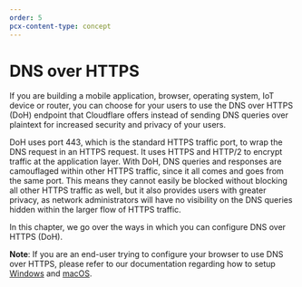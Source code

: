 ```yaml
---
order: 5
pcx-content-type: concept
---
```


# DNS over HTTPS

If you are building a mobile application, browser, operating system, IoT device or router, you can choose for your users to use the DNS over HTTPS (DoH) endpoint that Cloudflare offers instead of sending DNS queries over plaintext for increased security and privacy of your users.

DoH uses port 443, which is the standard HTTPS traffic port, to wrap the DNS request in an HTTPS request. It uses HTTPS and HTTP/2 to encrypt traffic at the application layer. With DoH, DNS queries and responses are camouflaged within other HTTPS traffic, since it all comes and goes from the same port. This means they cannot easily be blocked without blocking all other HTTPS traffic as well, but it also provides users with greater privacy, as network administrators will have no visibility on the DNS queries hidden within the larger flow of HTTPS traffic.


In this chapter, we go over the ways in which you can configure DNS over HTTPS (DoH).

<Aside>

**Note**: If you are an end-user trying to configure your browser to use DNS over HTTPS, please refer to our documentation regarding how to setup [Windows](/setting-up-1.1.1.1/windows) and [macOS](/setting-up-1.1.1.1/mac).

</Aside>